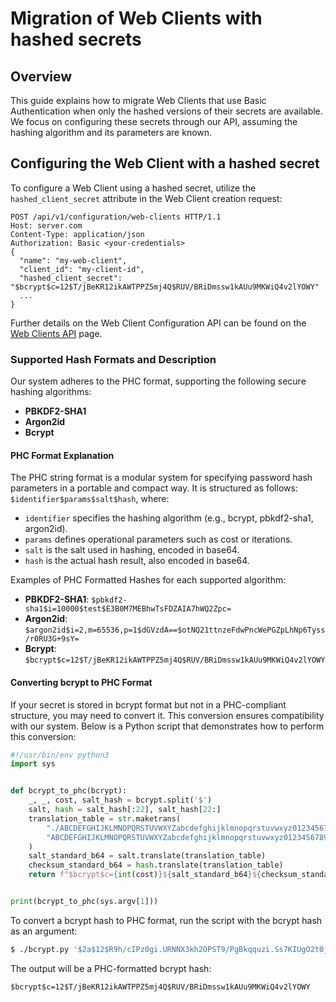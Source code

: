 # Migration of Web Clients with hashed secrets

## Overview

This guide explains how to migrate Web Clients that use Basic Authentication when only the hashed versions of their secrets are available.
We focus on configuring these secrets through our API, assuming the hashing algorithm and its parameters are known.

## Configuring the Web Client with a hashed secret

To configure a Web Client using a hashed secret, utilize the `hashed_client_secret` attribute in the Web Client creation request:

```http
POST /api/v1/configuration/web-clients HTTP/1.1
Host: server.com
Content-Type: application/json
Authorization: Basic <your-credentials>
{
  "name": "my-web-client",
  "client_id": "my-client-id",
  "hashed_client_secret": "$bcrypt$c=12$T/jBeKR12ikAWTPPZ5mj4Q$RUV/BRiDmssw1kAUu9MKWiQ4v2lYOWY"
  ...
}
```

Further details on the Web Client Configuration API can be found on the [Web Clients API](../../api-reference/config-api/web-client.md)
page.

### Supported Hash Formats and Description

Our system adheres to the PHC format, supporting the following secure hashing algorithms:

- **PBKDF2-SHA1**
- **Argon2id**
- **Bcrypt**

#### PHC Format Explanation

The PHC string format is a modular system for specifying password hash parameters in a portable and compact way. It is structured as
follows: `$identifier$params$salt$hash`, where:

- `identifier` specifies the hashing algorithm (e.g., bcrypt, pbkdf2-sha1, argon2id).
- `params` defines operational parameters such as cost or iterations.
- `salt` is the salt used in hashing, encoded in base64.
- `hash` is the actual hash result, also encoded in base64.

Examples of PHC Formatted Hashes for each supported algorithm:

- **PBKDF2-SHA1**: `$pbkdf2-sha1$i=10000$test$E3B0M7MEBhwTsFDZAIA7hWQ2Zpc=`
- **Argon2id**: `$argon2id$i=2,m=65536,p=1$dGVzdA==$otNQ21ttnzeFdwPncWePGZpLhNp6Tyss/r0RU3G+9sY=`
- **Bcrypt**: `$bcrypt$c=12$T/jBeKR12ikAWTPPZ5mj4Q$RUV/BRiDmssw1kAUu9MKWiQ4v2lYOWY`

#### Converting bcrypt to PHC Format

If your secret is stored in bcrypt format but not in a PHC-compliant structure, you may need to convert it. This conversion ensures
compatibility with our system. Below is a Python script that demonstrates how to perform this conversion:

```python
#!/usr/bin/env python3
import sys


def bcrypt_to_phc(bcrypt):
    _, _, cost, salt_hash = bcrypt.split('$')
    salt, hash = salt_hash[:22], salt_hash[22:]
    translation_table = str.maketrans(
        "./ABCDEFGHIJKLMNOPQRSTUVWXYZabcdefghijklmnopqrstuvwxyz0123456789",
        "ABCDEFGHIJKLMNOPQRSTUVWXYZabcdefghijklmnopqrstuvwxyz0123456789+/"
    )
    salt_standard_b64 = salt.translate(translation_table)
    checksum_standard_b64 = hash.translate(translation_table)
    return f"$bcrypt$c={int(cost)}${salt_standard_b64}${checksum_standard_b64}"


print(bcrypt_to_phc(sys.argv[1]))
```

To convert a bcrypt hash to PHC format, run the script with the bcrypt hash as an argument:

```bash
$ ./bcrypt.py '$2a$12$R9h/cIPz0gi.URNNX3kh2OPST9/PgBkqquzi.Ss7KIUgO2t0jWMUW'
```

The output will be a PHC-formatted bcrypt hash:

```plaintext
$bcrypt$c=12$T/jBeKR12ikAWTPPZ5mj4Q$RUV/BRiDmssw1kAUu9MKWiQ4v2lYOWY
```
